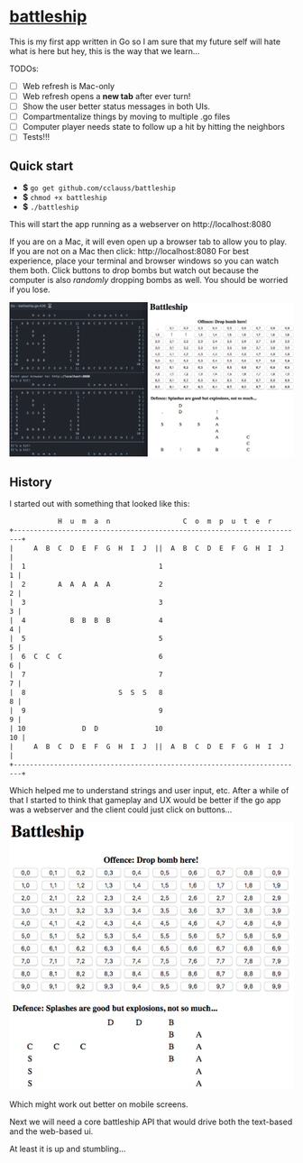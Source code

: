 # [battleship](https://en.wikipedia.org/wiki/Battleship_(game))

This is my first app written in Go so I am sure that my future self will hate what is here but hey, this is the way that we learn...

TODOs:
- [ ] Web refresh is Mac-only
- [ ] Web refresh opens a __new tab__ after ever turn!
- [ ] Show the user better status messages in both UIs.
- [ ] Compartmentalize things by moving to multiple .go files
- [ ] Computer player needs state to follow up a hit by hitting the neighbors
- [ ] Tests!!!

## Quick start
* __$__ `go get github.com/cclauss/battleship`
* __$__ `chmod +x battleship`
* __$__ `./battleship`

This will start the app running as a webserver on http://localhost:8080

If you are on a Mac, it will even open up a browser tab to allow you to play.  If you are not on a Mac then click: http://localhost:8080  For best experience, place your terminal and browser windows so you can watch them both.  Click buttons to drop bombs but watch out because the computer is also _randomly_ dropping bombs as well.  You should be worried if you lose.

![terminalAndBrowser](/images/terminalAndBrowser.png)

## History

I started out with something that looked like this:

```
            H  u  m  a  n                  C  o  m  p  u  t  e  r
+------------------------------------------------------------------------+
|     A  B  C  D  E  F  G  H  I  J  ||  A  B  C  D  E  F  G  H  I  J     |
|  1                                 1                                 1 |
|  2        A  A  A  A  A            2                                 2 |
|  3                                 3                                 3 |
|  4           B  B  B  B            4                                 4 |
|  5                                 5                                 5 |
|  6  C  C  C                        6                                 6 |
|  7                                 7                                 7 |
|  8                       S  S  S   8                                 8 |
|  9                                 9                                 9 |
| 10              D  D              10                                10 |
|     A  B  C  D  E  F  G  H  I  J  ||  A  B  C  D  E  F  G  H  I  J     |
+------------------------------------------------------------------------+
```

Which helped me to understand strings and user input, etc.  After a while of that I started to think that gameplay and UX would be better if the go app was a webserver and the client could just click on buttons... 

![Battleship_web](/images/Battleship_web.png)

Which might work out better on mobile screens.

Next we will need a core battleship API that would drive both the text-based and the web-based ui.

At least it is up and stumbling...
